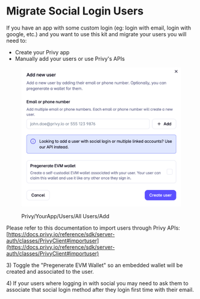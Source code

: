 # Migrate Social Login Users

If you have an app with some custom login (eg: login with email, login with google, etc.) and you want to use this kit and migrate your users you will need to:

* Create your Privy app
* Manually add your users or use Privy's APIs

<figure><img src="../../.gitbook/assets/image (1) (1) (1).png" alt=""><figcaption><p>Privy/YourApp/Users/All Users/Add</p></figcaption></figure>

Please refer to this documentation to import users through Privy APIs: [https://docs.privy.io/reference/sdk/server-auth/classes/PrivyClient#importuser](https://docs.privy.io/reference/sdk/server-auth/classes/PrivyClient#importuser)

3\) Toggle the "Pregenerate EVM Wallet" so an embedded wallet will be created and associated to the user.

4\) If your users where logging in with social you may need to ask them to associate that social login method after they login first time with their email.
